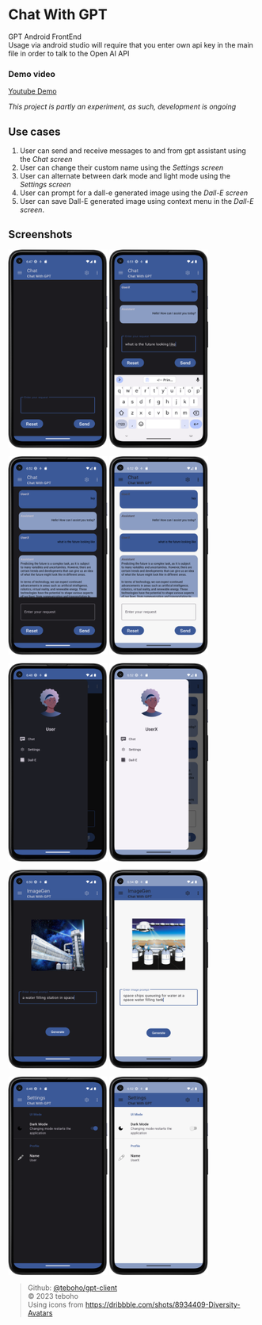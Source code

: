 # Chat With GPT
GPT Android FrontEnd  
Usage via android studio will require that you enter own api key in the main file in order to talk to the Open AI API

### Demo video
[Youtube Demo](https://youtu.be/FVcP1DqXoGE)

*This project is partly an experiment, as such, development is ongoing*

## Use cases  

1. User can send and receive messages to and from gpt assistant using the *Chat screen*
2. User can change their custom name using the *Settings screen*
3. User can alternate between dark mode and light mode using the *Settings screen*
4. User can prompt for a dall-e generated image using the *Dall-E screen*
5. User can save Dall-E generated image using context menu in the *Dall-E screen*.

## Screenshots

<img src="assets/img/ChatEmpty_Screenshot_20230620_181110.png" width="200" height="400" alt="Screenshot1" /> <img src="assets/img/ChatType_Screenshot_20230620_181518.png" width="200" height="400" alt="Screenshot2" />  

<img src="assets/img/Chat_Screenshot_20230620_181600.png" width="200" height="400" alt="Screenshot3" /> <img src="assets/img/Chat_Screenshot_20230620_181615.png" width="200" height="400" alt="Screenshot4" />  

<img src="assets/img/DrawerMenu_Screenshot_20230620_181201.png" width="200" height="400" alt="Screenshot3" /> <img src="assets/img/DrawerMenu_Screenshot_20230620_181625.png" width="200" height="400" alt="Screenshot4" />  

<img src="assets/img/ImageGen_Screenshot_20230620_181434.png" width="200" height="400" alt="Screenshot3" /> <img src="assets/img/ImageGen_Screenshot_20230620_181756.png" width="200" height="400" alt="Screenshot4" />  

<img src="assets/img/Settings_Screenshot_20230620_181212.png" width="200" height="400" alt="Screenshot3" /> <img src="assets/img/Settings_Screenshot_20230620_181633.png" width="200" height="400" alt="Screenshot4" />  



> Github: [@teboho/gpt-client](https://github.com/teboho/gpt-client)  
> &copy; 2023 teboho  
> Using icons from https://dribbble.com/shots/8934409-Diversity-Avatars  
